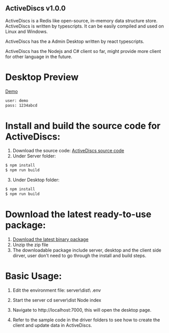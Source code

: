 ## ActiveDiscs v1.0.0

ActiveDiscs is a Redis like open-source, in-memory data structure store.  ActiveDiscs is written by typescripts.  It can be easily compiled and used on Linux and Windows.

ActiveDiscs has the a Admin Desktop written by react typescripts.

ActiveDiscs has the Nodejs and C# client so far, might provide more client for other language in the future. 

# Desktop Preview
[Demo](http://www.ac.activediscs.com:7000/)
``` bash
user: demo 
pass: 1234abcd
```

# Install and build the source code for ActiveDiscs:
1. Download the source code:
[ActiveDiscs source code](https://github.com/kv11550/activediscs)
2.	Under Server folder:
``` bash
$ npm install
$ npm run build
```
3.	Under Desktop folder:
``` bash
$ npm install
$ npm run build
```

# Download the latest ready-to-use package:
1.	[Download the latest binary package](https://objectstorage.ca-toronto-1.oraclecloud.com/n/yzx9535dp9qz/b/bucket-20220417-1402/o/activediscs_release_v1.0.0.zip)
2.	Unzip the zip file
3.  The downloadable package include server, desktop and the client side dirver, user don't need to go through the install and build steps.

# Basic Usage:
1.	Edit the environment file:
server\dist\ .env

2.	Start the server
cd server\dist
Node index 

3.	Navigate to http://localhost:7000, this will open the desktop page.

4.	Refer to the sample code in the driver folders to see how to create the client and update data in ActiveDiscs.

